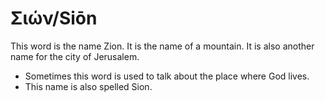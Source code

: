 # Σιών/Siōn

This word is the name Zion. It is the name of a mountain. It is also another name for the city of Jerusalem. 

* Sometimes this word is used to talk about the place where God lives.
* This name is also spelled Sion.
